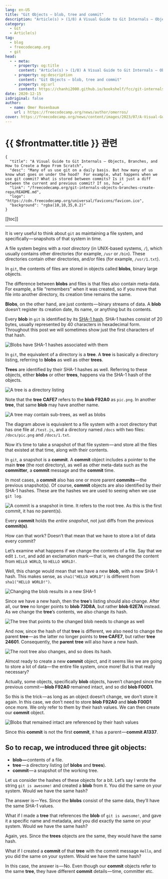 ```yaml
---
lang: en-US
title: "Git Objects — blob, tree and commit"
description: "Article(s) > (1/8) A Visual Guide to Git Internals — Objects, Branches, and How to Create a Repo From Scratch"
category:
  - Git
  - Article(s)
tag:
  - blog
  - freecodecamp.org
  - git
head:
  - - meta:
    - property: og:title
      content: "Article(s) > (1/8) A Visual Guide to Git Internals — Objects, Branches, and How to Create a Repo From Scratch"
    - property: og:description
      content: "Git Objects — blob, tree and commit"
    - property: og:url
      content: https://chanhi2000.github.io/bookshelf/fcc/git-internals-objects-branches-create-repo/git-objects-blob-tree-and-commit.html
date: 2020-12-15
isOriginal: false
author:
  - name: Omer Rosenbaum
    url : https://freecodecamp.org/news/author/omerros/
cover: https://freecodecamp.org/news/content/images/2023/07/A-Visual-Guide-to-Git-Internals-Book-Cover--1-.png
---
```


# {{ $frontmatter.title }} 관련

```component VPCard
{
  "title": "A Visual Guide to Git Internals — Objects, Branches, and How to Create a Repo From Scratch",
  "desc": "Many of us use git on a daily basis. But how many of us know what goes on under the hood?  For example, what happens when we use git commit? What is stored between commits? Is it just a diff between the current and previous commit? If so, how",
  "link": "/freecodecamp.org/git-internals-objects-branches-create-repo/README.md",
  "logo": "https://cdn.freecodecamp.org/universal/favicons/favicon.ico",
  "background": "rgba(10,10,35,0.2)"
}
```

[[toc]]

---

<SiteInfo
  name="A Visual Guide to Git Internals — Objects, Branches, and How to Create a Repo From Scratch"
  desc="Many of us use git on a daily basis. But how many of us know what goes on under the hood?  For example, what happens when we use git commit? What is stored between commits? Is it just a diff between the current and previous commit? If so, how"
  url="https://freecodecamp.org/news/git-internals-objects-branches-create-repo#heading-git-objects-blob-tree-and-commit"
  logo="https://cdn.freecodecamp.org/universal/favicons/favicon.ico"
  preview="https://freecodecamp.org/news/content/images/2023/07/A-Visual-Guide-to-Git-Internals-Book-Cover--1-.png"/>

It is very useful to think about `git` as maintaining a file system, and specifically — snapshots of that system in time.

A file system begins with a *root directory* (in UNIX-based systems, `/`), which usually contains other directories (for example, `/usr` or `/bin`). These directories contain other directories, and/or files (for example, `/usr/1.txt`).

In `git`, the contents of files are stored in objects called **blobs**, binary large objects.

The difference between **blobs** and files is that files also contain meta-data. For example, a file “remembers” when it was created, so if you move that file into another directory, its creation time remains the same.

**Blobs**, on the other hand, are just contents — binary streams of data. A **blob** doesn’t register its creation date, its name, or anything but its contents.

Every **blob** in `git` is identified by its [SHA-1 hash](https://en.wikipedia.org/wiki/SHA-1). SHA-1 hashes consist of 20 bytes, usually represented by 40 characters in hexadecimal form. Throughout this post we will sometimes show just the first characters of that hash.

![Blobs have SHA-1 hashes associated with them](https://freecodecamp.org/news/content/images/2020/12/image-34.png)

In `git`, the equivalent of a directory is a **tree**. A **tree** is basically a directory listing, referring to **blobs** as well as other **trees**.

**Trees** are identified by their SHA-1 hashes as well. Referring to these objects, either **blobs** or other **trees**, happens via the SHA-1 hash of the objects.

![A tree is a directory listing](https://freecodecamp.org/news/content/images/2020/12/image-35.png)

Note that the **tree** **CAFE7** refers to the **blob F92A0** as <VPIcon icon="fas fa-file-image"/>`pic.png`. In another **tree**, that same **blob** may have another name.

![A tree may contain sub-trees, as well as blobs](https://freecodecamp.org/news/content/images/2020/12/image-36.png)

The diagram above is equivalent to a file system with a root directory that has one file at <VPIcon icon="fa-brands fa-js"/>`/test.js`, and a directory named <VPIcon icon="fas fa-folder-open"/>`/docs` with two files: <VPIcon icon="fas fa-folder-open"/>`/docs/`<VPIcon icon="fas fa-file-image"/>`pic.png` and `/docs/`<VPIcon icon="fas fa-file-lines"/>`1.txt`.

Now it’s time to take a snapshot of that file system — and store all the files that existed at that time, along with their contents.

In `git`, a snapshot is a **commit**. A **commit** object includes a pointer to the main **tree** (the root directory), as well as other meta-data such as the **committer**, a **commit** message and the **commit** time.

In most cases, a **commit** also has one or more parent **commits** — the previous snapshot(s). Of course, **commit** objects are also identified by their SHA-1 hashes. These are the hashes we are used to seeing when we use `git log`.

![A commit is a snapshot in time. It refers to the root tree. As this is the first commit, it has no parent(s).](https://freecodecamp.org/news/content/images/2020/12/image-37.png)

Every **commit** holds the *entire snapshot*, not just diffs from the previous **commit(s)**.

How can that work? Doesn’t that mean that we have to store a lot of data every commit?

Let’s examine what happens if we change the contents of a file. Say that we edit <VPIcon icon="fas fa-file-lines"/>`1.txt`, and add an exclamation mark — that is, we changed the content from `HELLO WORLD`, to `HELLO WORLD!`.

Well, this change would mean that we have a new **blob,** with a new SHA-1 hash. This makes sense, as `sha1("HELLO WORLD")` is different from `sha1("HELLO WORLD!")`.

![Changing the blob results in a new SHA-1](https://freecodecamp.org/news/content/images/2020/12/image-38.png)

Since we have a new hash, then the **tree**’s listing should also change. After all, our **tree** no longer points to **blob 73D8A**, but rather **blob 62E7A** instead. As we change the **tree**’s contents, we also change its hash.

![The tree that points to the changed blob needs to change as well](https://freecodecamp.org/news/content/images/2020/12/image-39.png)

And now, since the hash of that **tree** is different, we also need to change the parent **tree** — as the latter no longer points to **tree CAFE7**, but rather **tree 24601**. Consequently, the **parent** **tree** will also have a new hash.

![The root tree also changes, and so does its hash.](https://freecodecamp.org/news/content/images/2020/12/image-40.png)

Almost ready to create a new **commit** object, and it seems like we are going to store a lot of data — the entire file system, once more! But is that really necessary?

Actually, some objects, specifically **blob** objects, haven’t changed since the previous commit — **blob F92A0** remained intact, and so did **blob F00D1.**

So this is the trick — as long as an object doesn’t change, we don’t store it again. In this case, we don’t need to store **blob F92A0** and **blob F00D1** once more. We only refer to them by their hash values. We can then create our **commit** object.

![Blobs that remained intact are referenced by their hash values](https://freecodecamp.org/news/content/images/2020/12/image-41.png)

Since this **commit** is not the first **commit**, it has a parent — **commit A1337**.

## So to recap, we introduced three git objects:

- **blob —** contents of a file.
- **tree** — a directory listing (of **blobs** and **trees**).
- **commit** — a snapshot of the working tree.

Let us consider the hashes of these objects for a bit. Let’s say I wrote the string `git is awesome!` and created a **blob** from it. You did the same on your system. Would we have the same hash?

The answer is — Yes. Since the **blobs** consist of the same data, they’ll have the same SHA-1 values.

What if I made a **tree** that references the **blob** of `git is awesome!`, and gave it a specific name and metadata, and you did exactly the same on your system. Would we have the same hash?

Again, yes. Since the **trees** objects are the same, they would have the same hash.

What if I created a **commit** of that **tree** with the commit message `Hello`, and you did the same on your system. Would we have the same hash?

In this case, the answer is — No. Even though our **commit** objects refer to the same **tree**, they have different **commit** details — time, committer etc.

